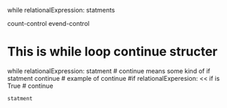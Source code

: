 while relationalExpression:
    statments

count-control
evend-control

# This is while loop continue structer 

while relationalExpression: 
    statment
    # continue means some kind of if statment
    continue
    # example of continue
    #if relationalExperesion: << if is True
    #	continue

    statment
